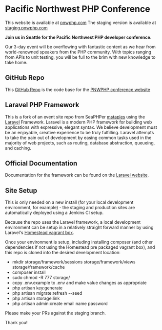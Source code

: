 # Pacific Northwest PHP Conference

This website is available at [pnwphp.com](http://pnwphp.com)
The staging version is available at [staging.pnwphp.com](http://staging.pnwphp.com)

**Join us in Seattle for the Pacific Northwest PHP developer conference.**

Our 3-day event will be overflowing with fantastic content as we hear from
world-renowned speakers from the PHP community. With topics ranging from APIs
to unit testing, you will be full to the brim with new knowledge to take home.

## GitHub Repo

This [GitHub Repo](https://github.com/pnwphp/www.pnwphp.com) is the code base
for the [PNWPHP conference website ](http://pnwphp.com/)

## Laravel PHP Framework

This is a fork of an event site repo from SeaPHPer [mstaples](http://github.com/mstaples) using the [Laravel](http://laravel.com/docs) Framework.
Laravel is a modern PHP framework for building web applications with
expressive, elegant syntax. We believe development must be an enjoyable,
creative experience to be truly fulfilling.  Laravel attempts to take the pain
out of development by easing common tasks used in the majority of web projects,
such as routing, database abstraction, queueing, and caching.

## Official Documentation

Documentation for the framework can be found on the 
[Laravel website](https://laravel.com/docs).

## Site Setup 
This is only needed on a new install (for your local development environment, for example) - the staging and production sites are automatically deployed using a Jenkins CI setup.

Because the repo uses the Laravel framework, a local development environment can be setup in a relatively straight forward manner by using Laravel's [Homestead vagrant box](https://laravel.com/docs/5.4/homestead).

Once your environment is setup, including installing composer (and other dependencies if not using the Homestead pre packaged vagrant box), and this repo is cloned into the desired development location: 
- mkdir storage/framework/sessions storage/framework/views storage/framework/cache
- composer install
- sudo chmod -R 777 storage/
- copy .env.example to .env and make value changes as appropriate
- php artisan key:generate
- php artisan migrate:refresh --seed
- php artisan storage:link
- php artisan admin:create email name password

Please make your PRs against the staging branch.

Thank you!
